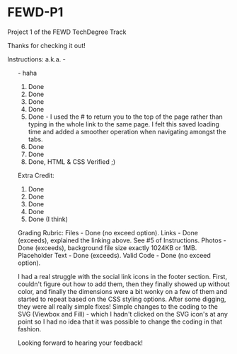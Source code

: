 # FEWD-P1
 Project 1 of the FEWD TechDegree Track

Thanks for checking it out!

Instructions: a.k.a. - <ol> - haha
1. Done
2. Done
3. Done
4. Done
5. Done - I used the # to return you to the top of the page rather than typing in the whole link to the same page. I felt this saved loading time and added a smoother operation when navigating amongst the tabs.
6. Done
7. Done
8. Done, HTML & CSS Verified ;)

Extra Credit:
1. Done
2. Done
3. Done
4. Done
5. Done (I think)

Grading Rubric:
Files - Done (no exceed option).
Links - Done (exceeds), explained the linking above. See #5 of Instructions.
Photos - Done (exceeds), background file size exactly 1024KB or 1MB. 
Placeholder Text - Done (exceeds).
Valid Code - Done (no exceed option).

I had a real struggle with the social link icons in the footer section. First, couldn't figure out how to add them, then they finally showed up without color, and finally the dimensions were a bit wonky on a few of them and started to repeat based on the CSS styling options. After some digging, they were all really simple fixes! Simple changes to the coding to the SVG (Viewbox and Fill) - which I hadn't clicked on the SVG icon's at any point so I had no idea that it was possible to change the coding in that fashion.

Looking forward to hearing your feedback!